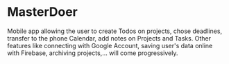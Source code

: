 # MasterDoer
Mobile app allowing the user to create Todos on projects, chose deadlines, transfer to the phone Calendar, add notes on Projects and Tasks.
Other features like connecting with Google Account, saving user's data online with Firebase, archiving projects,... will come progressively.
